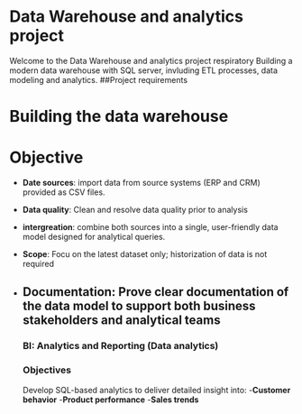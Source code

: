 # Data Warehouse and analytics project
Welcome to the Data Warehouse and analytics project respiratory
Building a modern data warehouse with SQL server, invluding ETL processes, data modeling and analytics.
##Project requirements
# Building the data warehouse
# Objective
- **Date sources**: import data from source systems (ERP and CRM) provided as CSV files.
- **Data quality**: Clean and resolve data quality prior to analysis
- **intergreation**: combine both sources into a single, user-friendly data model designed for analytical queries.
- **Scope**: Focu on the latest dataset only; historization of data is not required
- **Documentation**: Prove clear documentation of the data model to support both business stakeholders and analytical teams
  -------
  ### BI: Analytics and Reporting (Data analytics)

  ### Objectives
  Develop SQL-based analytics to deliver detailed insight into:
  -**Customer behavior**
  -**Product performance**
  -**Sales trends**
  
